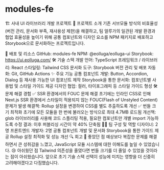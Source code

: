 # modules-fe

🏗 사내 UI 라이브러리 개발 프로젝트
📌 프로젝트 소개
기존 서브모듈 방식의 비효율성(버전 관리, 문서화 부족, 재사용성 제한)을 해결하고, 팀 얼루가의 일관된 개발 환경과 협업 효율성을 높이기 위해 공통 컴포넌트와 디자인 요소를 NPM 패키지로 배포하고 Storybook으로 문서화하는 프로젝트입니다.

🚀 배포 및 리소스
GitHub: modules-fe
NPM: @eolluga/eolluga-ui
Storybook: https://ui.eolluga.com/
🛠 기술 스택
개발 언어: TypeScript
프레임워크 / 라이브러리: React
스타일링: Tailwind CSS
문서화 도구: Storybook
버전 관리 및 배포 자동화: Git, GitHub Actions
✨ 주요 기능
공통 컴포넌트 개발: Button, Accordion, Dialog 등 재사용 가능한 UI 컴포넌트 제작
Storybook을 통한 문서화: 컴포넌트별 사용법 및 스타일 가이드 제공
디자인 협업: 컬러, 타이포그래피 등 스타일 가이드 형성
🛠 문제 해결 경험
✅ SSR 환경에서의 FOUC 문제 해결
초기에는 인라인 CSS로 인해 Next.js SSR 환경에서 스타일이 적용되지 않는 FOUC(Flash of Unstyled Content) 문제가 발생
해결책: Rollup 설정을 변경하여 CSS를 별도 추출하도록 개선
✅ 번들 크기 최적화
초기에 모든 모듈을 한 번에 불러오는 방식으로 최대 4.7MB 로드됨
개선책: glob 라이브러리를 사용해 코드 스플리팅 적용, 필요한 컴포넌트만 개별 import 가능하도록 수정
결과: 이후 퍼블리싱 시간이 약 40% 단축됨
👨‍💻 팀 구성 및 역할
디자이너: 2명
프론트엔드 개발자: 2명
공통 컴포넌트 개발 및 문서화
Storybook을 통한 가이드 제공
Rollup 설정 최적화 및 성능 개선
🔍 회고
🌟 좋았던 점
예상보다 복잡한 문제를 해결하면서 큰 성취감을 느꼈고, JavaScript 모듈 시스템에 대한 이해도를 높일 수 있었습니다.
😢 아쉬웠던 점
Tailwind 의존성을 줄였다면 번들 크기를 더 줄일 수 있었을 것이라는 점이 아쉬웠습니다.
앞으로 초기 기술 스택 선택이 성능에 미치는 영향을 더 신중히 고려해야겠다고 다짐했습니다.
